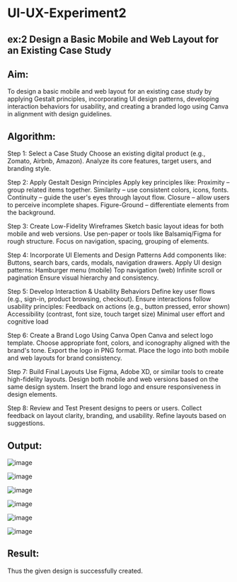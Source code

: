 # UI-UX-Experiment2

## ex:2 Design a Basic Mobile and Web Layout for an Existing Case Study

## Aim:
To design a basic mobile and web layout for an existing case study by applying Gestalt principles, incorporating UI design patterns, developing interaction behaviors for usability, and creating a branded logo using Canva in alignment with design guidelines.

## Algorithm:
Step 1: Select a Case Study Choose an existing digital product (e.g., Zomato, Airbnb, Amazon). Analyze its core features, target users, and branding style.

Step 2: Apply Gestalt Design Principles Apply key principles like: Proximity – group related items together. Similarity – use consistent colors, icons, fonts. Continuity – guide the user's eyes through layout flow. Closure – allow users to perceive incomplete shapes. Figure-Ground – differentiate elements from the background.

Step 3: Create Low-Fidelity Wireframes Sketch basic layout ideas for both mobile and web versions. Use pen-paper or tools like Balsamiq/Figma for rough structure. Focus on navigation, spacing, grouping of elements.

Step 4: Incorporate UI Elements and Design Patterns Add components like: Buttons, search bars, cards, modals, navigation drawers. Apply UI design patterns: Hamburger menu (mobile) Top navigation (web) Infinite scroll or pagination Ensure visual hierarchy and consistency.

Step 5: Develop Interaction & Usability Behaviors Define key user flows (e.g., sign-in, product browsing, checkout). Ensure interactions follow usability principles: Feedback on actions (e.g., button pressed, error shown) Accessibility (contrast, font size, touch target size) Minimal user effort and cognitive load

Step 6: Create a Brand Logo Using Canva Open Canva and select logo template. Choose appropriate font, colors, and iconography aligned with the brand's tone. Export the logo in PNG format. Place the logo into both mobile and web layouts for brand consistency.

Step 7: Build Final Layouts Use Figma, Adobe XD, or similar tools to create high-fidelity layouts. Design both mobile and web versions based on the same design system. Insert the brand logo and ensure responsiveness in design elements.

Step 8: Review and Test Present designs to peers or users. Collect feedback on layout clarity, branding, and usability. Refine layouts based on suggestions.

## Output:

![image](https://github.com/user-attachments/assets/96bbc6f2-7036-45f8-a64e-d84db67ee399)

![image](https://github.com/user-attachments/assets/f3e6d434-18a5-4584-8a7b-51130cb70c82)

![image](https://github.com/user-attachments/assets/1dd917ae-1930-4dd9-bb6d-555647b06fa2)

![image](https://github.com/user-attachments/assets/9c7c92be-6986-446b-891f-487346d184af)

![image](https://github.com/user-attachments/assets/64ca5598-30a3-4b94-aefd-2610df28ccce)

![image](https://github.com/user-attachments/assets/f70de300-58e3-4620-b541-5211e66f66e7)

## Result:

Thus the given design is successfully created.
